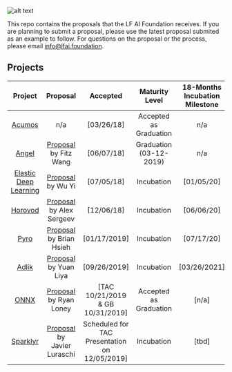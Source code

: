 ![alt text](https://github.com/lfai/artwork/blob/master/lfai/horizontal/color/lfai-color.png)

This repo contains the proposals that the LF AI Foundation receives. If you are planning to submit a proposal, please use the latest proposal submited as an example to follow. For questions on the proposal or the process, please email info@lfai.foundation. 

## Projects

**Project**|**Proposal**|**Accepted**|**Maturity Level**|**18-Months Incubation Milestone**
:-----:|:-----:|:-----:|:-----:|:-----:
[Acumos](https://acumos.org)|n/a|[03/26/18]| Accepted as Graduation | n/a
[Angel](https://github.com/Angel-ML/angel/)|[Proposal](https://github.com/LFDLFoundation/proposing-projects/blob/master/proposals/angel.adoc) by Fitz Wang|[06/07/18]|Graduation (03-12-2019) | n/a
[Elastic Deep Learning](https://github.com/PaddlePaddle/edl)|[Proposal](https://github.com/LFDLFoundation/proposing-projects/blob/master/proposals/edl.adoc) by Wu Yi|[07/05/18]|Incubation|[01/05/20]
[Horovod](https://github.com/uber/horovod/)|[Proposal](https://github.com/LFDLFoundation/proposing-projects/blob/master/proposals/horovod.adoc) by Alex Sergeev|[12/06/18]|Incubation|[06/06/20]
[Pyro](https://github.com/uber/pyro)|[Proposal](https://github.com/LFDLFoundation/proposing-projects/blob/master/proposals/pyro.adoc) by Brian Hsieh|[01/17/2019]|Incubation|[07/17/20]
[Adlik](https://github.com/Adlik)|[Proposal](https://github.com/LFDLFoundation/proposing-projects/blob/master/proposals/adlik.adoc) by Yuan Liya |[09/26/2019]|Incubation|[03/26/2021]
[ONNX](https://github.com/onnx)|[Proposal](https://github.com/lfai/proposing-projects/blob/master/proposals/onnx.adoc) by Ryan Loney |[TAC 10/21/2019 & GB 10/31/2019]|Accepted as Graduation|[n/a]
[Sparklyr](https://github.com/rstudio/sparklyr)|[Proposal](https://github.com/lfai/proposing-projects/blob/master/proposals/sparklyr.adoc) by Javier Luraschi |Scheduled for TAC Presentation on 12/05/2019]| Incubation | [tbd]
